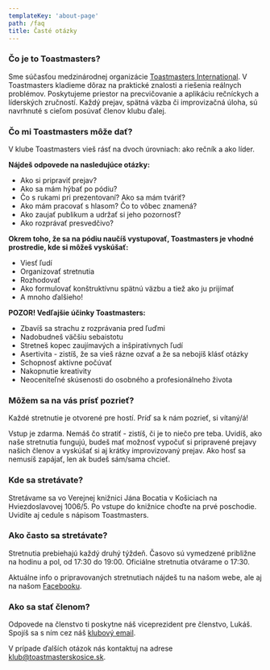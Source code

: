 ```yaml
---
templateKey: 'about-page'
path: /faq
title: Časté otázky
---
```


### Čo je to Toastmasters?
Sme súčasťou medzinárodnej organizácie [Toastmasters International](http://www.toastmasters.org/). V Toastmasters kladieme dôraz na praktické znalosti a riešenia reálnych problémov. Poskytujeme priestor na precvičovanie a aplikáciu rečníckych a líderských zručností. Každý prejav, spätná väzba či improvizačná úloha, sú navrhnuté s cieľom posúvať členov klubu ďalej. 


### Čo mi Toastmasters môže dať?
V klube Toastmasters vieš rásť na dvoch úrovniach: ako rečník a ako líder. 

**Nájdeš odpovede na nasledujúce otázky:**
- Ako si pripraviť prejav?
- Ako sa mám hýbať po pódiu?
- Čo s rukami pri prezentovaní? Ako sa mám tváriť?
- Ako mám pracovať s hlasom? Čo to vôbec znamená?
- Ako zaujať publikum a udržať si jeho pozornosť?
- Ako rozprávať presvedčivo?

**Okrem toho, že sa na pódiu naučíš vystupovať, Toastmasters je vhodné prostredie, kde si môžeš vyskúšať:**
- Viesť ľudí
- Organizovať stretnutia
- Rozhodovať
- Ako formulovať konštruktívnu spätnú väzbu a tiež ako ju prijímať
- A mnoho ďalšieho!

**POZOR! Vedľajšie účinky Toastmasters:**
- Zbavíš sa strachu z rozprávania pred ľuďmi
- Nadobudneš väčšiu sebaistotu
- Stretneš kopec zaujímavých a inšpiratívnych ľudí 
- Asertivita - zistíš, že sa vieš rázne ozvať a že sa nebojíš klásť otázky
- Schopnosť aktívne počúvať
- Nakopnutie kreativity
- Neoceniteľné skúsenosti do osobného a profesionálneho života

### Môžem sa na vás prísť pozrieť?
Každé stretnutie je otvorené pre hostí. Príď sa k nám pozrieť, si vítaný/á! 

Vstup je zdarma. Nemáš čo stratiť - zistíš, či je to niečo pre teba. Uvidíš, ako naše stretnutia fungujú, budeš mať možnosť vypočuť si pripravené prejavy našich členov a vyskúšať si aj krátky improvizovaný prejav. Ako hosť sa nemusíš zapájať, len ak budeš sám/sama chcieť.

### Kde sa stretávate?
Stretávame sa vo Verejnej knižnici Jána Bocatia v Košiciach na Hviezdoslavovej 1006/5. Po vstupe do knižnice choďte na prvé poschodie. Uvidíte aj cedule s nápisom Toastmasters.

### Ako často sa stretávate?
Stretnutia prebiehajú každý druhý týždeň. Časovo sú vymedzené približne na hodinu a pol, od 17:30 do 19:00. Oficiálne stretnutia otvárame o 17:30.

Aktuálne info o pripravovaných stretnutiach nájdeš tu na našom webe, ale aj na našom [Facebooku](https://www.facebook.com/toastmasters.kosice).

### Ako sa stať členom?
Odpovede na členstvo ti poskytne náš viceprezident pre členstvo, Lukáš. Spojíš sa s ním cez náš [klubový email](mailto:klub@toastmasterskosice.sk).

V prípade ďalších otázok nás kontaktuj na adrese [klub@toastmasterskosice.sk](mailto:klub@toastmasterskosice.sk).
